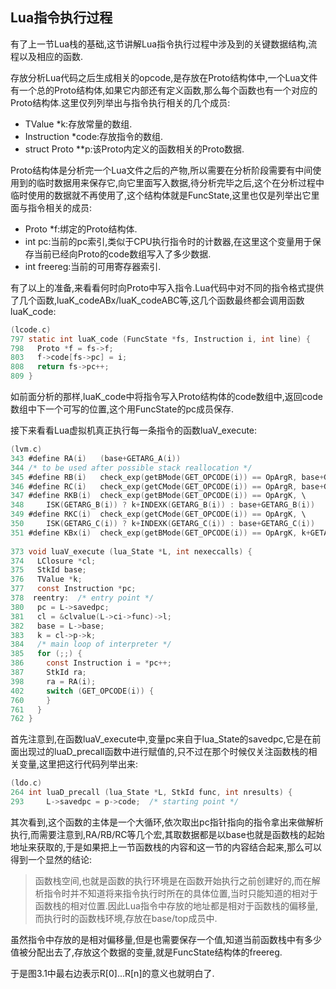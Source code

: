 ## Lua指令执行过程
有了上一节Lua栈的基础,这节讲解Lua指令执行过程中涉及到的关键数据结构,流程以及相应的函数.

存放分析Lua代码之后生成相关的opcode,是存放在Proto结构体中,一个Lua文件有一个总的Proto结构体,如果它内部还有定义函数,那么每个函数也有一个对应的Proto结构体.这里仅列列举出与指令执行相关的几个成员:

* TValue *k:存放常量的数组.
* Instruction *code:存放指令的数组.
* struct Proto **p:该Proto内定义的函数相关的Proto数据.

Proto结构体是分析完一个Lua文件之后的产物,所以需要在分析阶段需要有中间使用到的临时数据用来保存它,向它里面写入数据,待分析完毕之后,这个在分析过程中临时使用的数据就不再使用了,这个结构体就是FuncState,这里也仅是列举出它里面与指令相关的成员:

* Proto *f:绑定的Proto结构体.
* int pc:当前的pc索引,类似于CPU执行指令时的计数器,在这里这个变量用于保存当前已经向Proto的code数组写入了多少数据.
* int freereg:当前的可用寄存器索引.

有了以上的准备,来看看何时向Proto中写入指令.Lua代码中对不同的指令格式提供了几个函数,luaK_codeABx/luaK_codeABC等,这几个函数最终都会调用函数luaK_code:

```C
(lcode.c)
797 static int luaK_code (FuncState *fs, Instruction i, int line) {
798   Proto *f = fs->f;
803   f->code[fs->pc] = i;
808   return fs->pc++;
809 }
```

如前面分析的那样,luaK_code中将指令写入Proto结构体的code数组中,返回code数组中下一个可写的位置,这个用FuncState的pc成员保存.

接下来看看Lua虚拟机真正执行每一条指令的函数luaV_execute:

```C
(lvm.c)
343 #define RA(i)   (base+GETARG_A(i))
344 /* to be used after possible stack reallocation */
345 #define RB(i)   check_exp(getBMode(GET_OPCODE(i)) == OpArgR, base+GETARG_B(i))
346 #define RC(i)   check_exp(getCMode(GET_OPCODE(i)) == OpArgR, base+GETARG_C(i))
347 #define RKB(i)  check_exp(getBMode(GET_OPCODE(i)) == OpArgK, \
348     ISK(GETARG_B(i)) ? k+INDEXK(GETARG_B(i)) : base+GETARG_B(i))
349 #define RKC(i)  check_exp(getCMode(GET_OPCODE(i)) == OpArgK, \
350     ISK(GETARG_C(i)) ? k+INDEXK(GETARG_C(i)) : base+GETARG_C(i))
351 #define KBx(i)  check_exp(getBMode(GET_OPCODE(i)) == OpArgK, k+GETARG_Bx(i))
	
373 void luaV_execute (lua_State *L, int nexeccalls) {
374   LClosure *cl;
375   StkId base;
376   TValue *k;
377   const Instruction *pc;
378  reentry:  /* entry point */
380   pc = L->savedpc;
381   cl = &clvalue(L->ci->func)->l;
382   base = L->base;
383   k = cl->p->k;
384   /* main loop of interpreter */
385   for (;;) {
386     const Instruction i = *pc++;
387     StkId ra;
398     ra = RA(i);
402     switch (GET_OPCODE(i)) {
760     }
761   }
762 }
```

首先注意到,在函数luaV_execute中,变量pc来自于lua_State的savedpc,它是在前面出现过的luaD_precall函数中进行赋值的,只不过在那个时候仅关注函数栈的相关变量,这里把这行代码列举出来:

```C
(ldo.c)
264 int luaD_precall (lua_State *L, StkId func, int nresults) {
293     L->savedpc = p->code;  /* starting point */
```

其次看到,这个函数的主体是一个大循环,依次取出pc指针指向的指令拿出来做解析执行,而需要注意到,RA/RB/RC等几个宏,其取数据都是以base也就是函数栈的起始地址来获取的,于是如果把上一节函数栈的内容和这一节的内容结合起来,那么可以得到一个显然的结论:

> 函数栈空间,也就是函数的执行环境是在函数开始执行之前创建好的,而在解析指令时并不知道将来指令执行时所在的具体位置,当时只能知道的相对于函数栈的相对位置.因此Lua指令中存放的地址都是相对于函数栈的偏移量,而执行时的函数栈环境,存放在base/top成员中.

虽然指令中存放的是相对偏移量,但是也需要保存一个值,知道当前函数栈中有多少值被分配出去了,存放这个数据的变量,就是FuncState结构体的freereg.

于是图3.1中最右边表示R[0]...R[n]的意义也就明白了.









	

 
 





